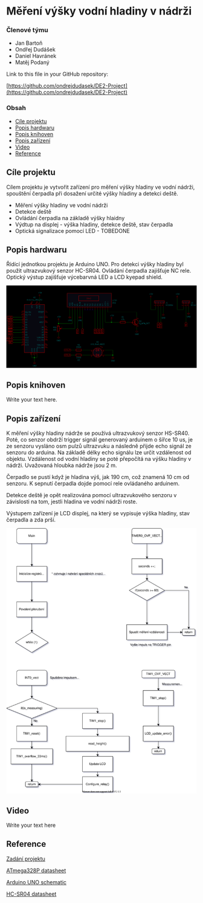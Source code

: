 # Měření výšky vodní hladiny v nádrži

### Členové týmu

* Jan Bartoň
* Ondřej Dudášek
* Daniel Havránek
* Matěj Podaný

Link to this file in your GitHub repository:

[https://github.com/ondrejdudasek/DE2-Project](https://github.com/ondrejdudasek/DE2-Project)

### Obsah

* [Cíle projektu](#objectives)
* [Popis hardwaru](#hardware)
* [Popis knihoven](#libs)
* [Popis zařízení](#main)
* [Video](#video)
* [Reference](#references)

<a name="objectives"></a>

## Cíle projektu

Cílem projektu je vytvořit zařízení pro měření výšky hladiny ve vodní nádrži, spouštění čerpadla při dosažení určité výšky hladiny a detekci deště. 

* Měření výšky hladiny ve vodní nádrži
* Detekce deště
* Ovládání čerpadla na základě výšky hlaidny
* Výdtup na displej - výška hladiny, detekce deště, stav čerpadla
* Optická signalizace pomocí LED - TOBEDONE

<a name="hardware"></a>

## Popis hardwaru

Řídící jednotkou projektu je Arduino UNO. Pro detekci výšky hladiny byl použit ultrazvukový senzor HC-SR04. Ovládání čerpadla zajišťuje NC rele. Optický výstup zajišťuje výcebarvná LED a LCD kyepad shield.

![Schéma zapojení](images/WTC_Scheme.png)

<a name="libs"></a>

## Popis knihoven

Write your text here.

<a name="main"></a>

## Popis zařízení

K měření výšky hladiny nádrže se používá ultrazvukový senzor HS-SR40. Poté, co senzor obdrží trigger signál generovaný arduinem o šířce 10 us, je ze senzoru vysláno osm pulzů ultrazvuku a následně přijde echo signál ze senzoru do arduina. Na základě délky echo signálu lze určit vzdálenost od objektu. Vzdálenost od vodní hladiny se poté přepočítá na výšku hladiny v nádrži. Uvažovaná hloubka nádrže jsou 2 m.

Čerpadlo se pustí když je hladina výš, jak 190 cm, což znamená 10 cm od senzoru. K sepnutí čerpadla dojde pomocí rele ovládaného arduinem. 

Detekce deště je opět realizována pomocí ultrazvukového senzoru v závislosti na tom, jestli hladina ve vodní nádrži roste. 

Výstupem zařízení je LCD displej, na který se vypisuje výška hladiny, stav čerpadla a zda prší. 

![Flowchart](images/Main.drawio.svg)

<a name="video"></a>

## Video

Write your text here

<a name="references"></a>

## Reference
[Zadání projektu](https://github.com/ondrejdudasek/DE2-Project)

[ATmega328P datasheet](https://ww1.microchip.com/downloads/en/DeviceDoc/ATmega48A-PA-88A-PA-168A-PA-328-P-DS-DS40002061B.pdf)

[Arduino UNO schematic](https://github.com/tomas-fryza/Digital-electronics-2/blob/master/Docs/arduino_shield.pdf)

[HC-SR04 datasheet](https://cdn.sparkfun.com/datasheets/Sensors/Proximity/HCSR04.pdf)

